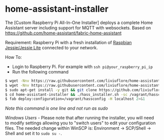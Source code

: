 # home-assistant-installer

The [Custom Raspberry Pi All-In-One Installer] deploys a complete Home Assistant server including support for MQTT with websockets.
Based on https://github.com/home-assistant/fabric-home-assistant

Requirement: Raspberry Pi with a fresh installation of [Raspbian Jessie/Jessie Lite](https://www.raspberrypi.org/downloads/raspbian/) connected to your network.

How To:
*  Login to Raspberry Pi. For example with `ssh pi@your_raspberry_pi_ip`
*  Run the following command

```bash
$ wget -Nnv https://raw.githubusercontent.com/liviuflore/home-assistant-installer/master/hass_installer.sh && bash hass_installer.sh
$ wget -Nnv https://raw.githubusercontent.com/liviuflore/home-assistant-installer/master/hass_installer.sh && bash ./hass_installer.sh -vsc /vagrant/hassconfig
$ sudo apt-get install -y git && git clone https://github.com/liviuflore/home-assistant-installer.git
$ cd home-assistant-installer && ./hass_installer.sh -sc /vagrant/hassconfig
$ fab deploy:configuration=/vagrant/hassconfig -H localhost 2>&1
```
*Note this command is one line and not run as sudo*

*Windows Users* - Please note that after running the installer, you will need to modify settings allowing you to "switch users" to edit your configuration files. The needed change within WinSCP is: Environment -> SCP/Shell -> Shell and set it to `sudo su -`.
